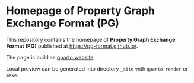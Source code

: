 # Homepage of Property Graph Exchange Format (PG)

This repository contains the homepage of **Property Graph Exchange Format (PG)** published at <https://pg-format.github.io/>.

The page is build as [quarto website](https://quarto.org/docs/websites/).

Local preview can be generated into directory `_site` with `quarto render` or `make`.
